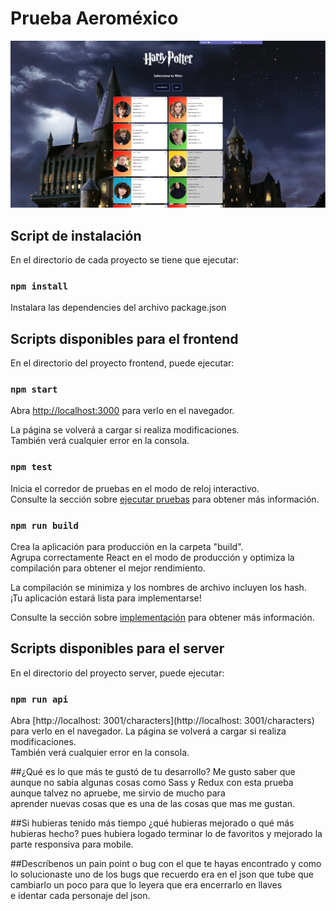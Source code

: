 # Prueba Aeroméxico
![](screenshot.png)
## Script de instalación
En el directorio de cada proyecto se tiene que ejecutar:
### `npm install`
Instalara las dependencies del archivo package.json
## Scripts disponibles para el frontend
En el directorio del proyecto frontend, puede ejecutar:
### `npm start`
Abra [http://localhost:3000](http://localhost:3000) para verlo en el navegador.

La página se volverá a cargar si realiza modificaciones. <br>
También verá cualquier error en la consola.

### `npm test`

Inicia el corredor de pruebas en el modo de reloj interactivo. <br>
Consulte la sección sobre [ejecutar pruebas](https://facebook.github.io/create-react-app/docs/running-tests) para obtener más información.

### `npm run build`

Crea la aplicación para producción en la carpeta "build". <br>
Agrupa correctamente React en el modo de producción y optimiza la compilación para obtener el mejor rendimiento.

La compilación se minimiza y los nombres de archivo incluyen los hash. <br>
¡Tu aplicación estará lista para implementarse!

Consulte la sección sobre [implementación](https://facebook.github.io/create-react-app/docs/deployment) para obtener más información.

## Scripts disponibles para el server
En el directorio del proyecto server, puede ejecutar:
### `npm run api`
Abra [http://localhost: 3001/characters](http://localhost: 3001/characters) para verlo en el navegador.
La página se volverá a cargar si realiza modificaciones. <br>
También verá cualquier error en la consola.


##¿Qué es lo que más te gustó de tu desarrollo?
Me gusto saber que aunque no sabia algunas cosas como Sass y Redux con esta prueba aunque talvez no apruebe, me sirvio de mucho para <br>
aprender nuevas cosas que es una de las cosas que mas me gustan.

##Si hubieras tenido más tiempo ¿qué hubieras mejorado o qué más hubieras hecho?
pues hubiera logado terminar lo de favoritos y mejorado la parte responsiva para mobile.

##Descríbenos un pain point o bug con el que te hayas encontrado y como lo solucionaste
uno de los bugs que recuerdo era en el json que tube que cambiarlo un poco para que lo leyera que era encerrarlo en llaves <br>
e identar cada personaje del json.
